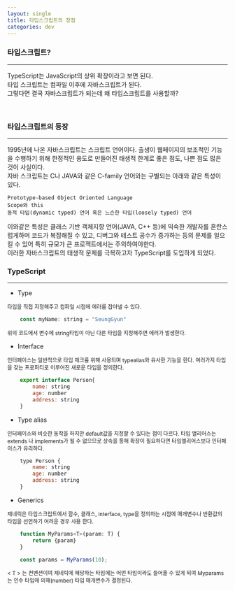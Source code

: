 ```yaml
---
layout: single
title: 타입스크립트의 장점
categories: dev
---
```


### 타입스크립트?

---

TypeScript는 JavaScript의 상위 확장이라고 보면 된다.  
타입 스크립트는 컴파일 이후에 자바스크립트가 된다.  
그렇다면 결국 자바스크립트가 되는데 왜 타입스크립트를 사용할까?

<br>

### 타입스크립트의 등장

---

1995년에 나온 자바스크립트는 스크립트 언어이다. 출생이 웹페이지의 보조적인 기능을 수행하기 위해 한정적인 용도로 만들어진 태생적 한계로 좋은 점도, 나쁜 점도 많은 것이 사실이다.  
자바 스크립트는 C나 JAVA와 같은 C-family 언어와는 구별되는 아래와 같은 특성이 있다.

    Prototype-based Object Oriented Language
    Scope와 this
    동적 타입(dynamic typed) 언어 혹은 느슨한 타입(loosely typed) 언어

이와같은 특성은 클래스 기반 객체지향 언어(JAVA, C++ 등)에 익숙한 개발자를 혼란스럽게하며 코드가 복잡해질 수 있고, 디버그와 테스트 공수가 증가하는 등의 문제를 일으킬 수 있어 특히 규모가 큰 프로젝트에서는 주의하여야한다.  
이러한 자바스크립트의 태생적 문제를 극복하고자 TypeScript를 도입하게 되었다.

### TypeScript

---

- Type

<p style="font-size:12px">타입을 직접 지정해주고 컴파일 시점에 에러를 잡아낼 수 있다.</p>

```JavaScript
    const myName: string = "SeungGyun"
```

<p style="font-size:12px">위의 코드에서 변수에 string타입이 아닌 다른 타입을 지정해주면 에러가 발생한다.</p>

- Interface

<p style="font-size:12px">인터페이스는 일반적으로 타입 체크를 위해 사용되며 typealias와 유사한 기능을 한다. 여러가지 타입을 갖는 프로퍼티로 이루어진 새로운 타입을 정의한다.</p>

```JavaScript
    export interface Person{
        name: string
        age: number
        address: string
    }
```

- Type alias

<p style="font-size:12px">인터페이스와 비슷한 동작을 하지만 default값을 지정할 수 있다는 점이 다르다. 타입 앨리어스는 extends 나 implements가 될 수 없으므로 상속을 통해 확장이 필요하다면 타입엘리어스보다 인터페이스가 유리하다.</p>

```JavaScript
    type Person {
	    name: string
  	    age: number
  	    address: string
    }
```

- Generics

<p style="font-size:12px">제네릭은 타입스크립트에서 함수, 클래스, interface, type을 정의하는 시점에 매개변수나 반환값의 타입을 선언하기 어려운 경우 사용 한다.</p>

```JavaScript
    function MyParams<T>(param: T) {
	    return {param}
    }

    const params = MyParams(10);
```

<p style="font-size:12px">< T > 는 컨벤션이며 제네릭에 해당하는 타입에는 어떤 타입이라도 들어올 수 있게 되며 Myparams는 인수 타입에 의해(number) 타입 매개변수가 결정된다.</p>
